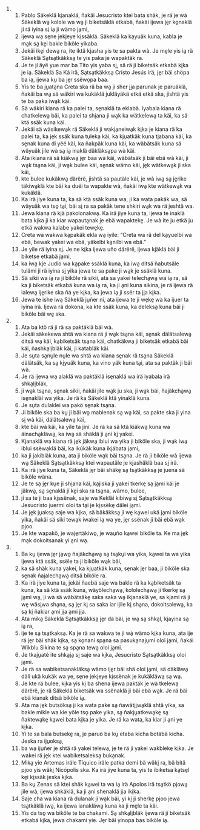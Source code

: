 <ol>
  <li>
    <ol>
      <li>Pablo Säkeklä kjanaklä, ñakäi Jesucristo ktei bata shäk, je rä je wà Säkeklä wa̱ kolole wa wa̱ ji biketsäklä etkabä, ñakäi ijewa je̱r ko̱naklä ji rä iyina si̱ ia̱ ji wämo ja̱mi,</li>
      <li>ijewa wa̱ se̱ne jekjeye ki̱ssäklä. Säkeklä ka ka̱yuäk kuna, kabla je ma̱k sa̱ ke̱i bakle biköle yikaba.</li>
      <li>Jekäi ike̱i dewa̱ ra, ite iktä kjasha yis te sa pakta wà. Je me̱le yis ia̱ rä Säkeklä Sa̱tsa̱tkäkksa̱ te yis paka je wapaktäk ra.</li>
      <li>Je te jí äyë yue mar ba Tito yis yaba si̱, sä rä ji biketsäk etkabä ki̱ka je ia̱. Säkeklä Sa Ká irä, Sa̱tsa̱tkäkksa̱ Cristo Jesús irä, je̱r bäi shöpa ba ia̱, ijewa ku̱ ba je̱r ssëwo̱pa baa.</li>
      <li>Yis te ba ju̱ata̱na Creta ska rä ba wa̱ ji sher ji̱a parunak je paruäklä, ñakäi ba wa̱ sä wäkiri wa kukäklä jukläyäkä etkä etkä ska, jishtä yis te ba paka iwa̱k käi.</li>
      <li>Sä wäkiri kiana rä ka palei ta, se̱naklä ta eklabä. Iyabala kiana rä chatkelewa̱ bäi, ka palei ta shi̱ana ji wa̱k ka wätkelewa̱ ta käi, ka sä ktä ssäk kuna käi.</li>
      <li>Jekäi sä wäsikewa̱k rä Säkeklä ji wakja̱neiwa̱k ki̱ka je kiana rä ka palei ta, ka je̱k ssäk kuna tu̱leka̱ käi, ka kju̱atkäk kuna tjabana käi, ka se̱nak kuna di yëë käi, ka ñakpäk kuna käi, ka wäbätsäk kuna sä wäyuäk jile wà sa̱ ia̱ inaklä däkläksa̱pa wà käi.</li>
      <li>Ata ikiana rä sä kiäkwa̱ je̱r baa wà käi, wäbätsäk ji bäi ebä wà käi, ji wa̱k tsa̱na käi, ji wa̱k bulee käi, se̱nak wämo käi, je̱k wätkewa̱k ji ska käi,</li>
      <li>kte bulee kukäkwa̱ därërë, jishtä sa pautäle käi, je wà iwa̱ sa̱ je̱rike täkiwa̱klä kte bäi ka duëi ta wapakte wà, ñakäi iwa̱ kte wätkewa̱k wa kukäklä.</li>
      <li>Ka irä jiye kuna ta, ka sä ktä ssäk kuna wa, ji ka wata pakäk wa, sä wäyuäk wa tso̱ ta̱i, bäi si̱ ra sa pakäk tene shkiri wa̱k wa rä jeshtä wa.</li>
      <li>Jewa kiana rä kjä pakolonakwa̱. Ka irä jiye kuna ta, ijewa te inaklä bata ki̱ka ji ka kiar wapauta̱nak je ebä wapakteke̱. Je wà ite ju etkä ju etkä wakwa kalabe yakei tewe̱ke̱.</li>
      <li>Creta wa wakwa ka̱pakäk ekla wa̱ iyile: “Creta wa rä del ka̱yuelbi wa ebä, bewak yakei wa ebä, yäkelbi ka̱nilbi wa ebä.”</li>
      <li>Je yile rä iyina si̱. Je ne ki̱ka ijewa uño därërë, ijewa kjäklä bäi ji biketse etkabä ja̱mi,</li>
      <li>ka iwa̱ kje Judío wa ka̱pake ssäklä kuna, ka iwa̱ ditsä ñabutsäle tulämi ji rä iyina si̱ yika jewa te sa pake ji wa̱k je ssäklä kuna.</li>
      <li>Sä sikii wa ia̱ ra ji biköle rä sikii, ata sa yakei telecha̱wa̱ wa ia̱ ra, sä ka ji biketsäk etkabä kuna wa ia̱ ra, ka ji a̱ni kuna sikina, je rä ijewa rä ialewa̱ ije̱rike ska ñá ye ki̱ka, ka jewa ia̱ ji ssër ta ji̱a ki̱ka.</li>
      <li>Jewa te ishe iwa̱ Säkeklä ju̱ñer ni, ata ijewa te ji we̱ke̱ wà ka ijuer ta iyina irä. Ijewa rä dokona, ka kte ssäk kuna, ka deleksa̱ kuna bäi ji biköle bäi we̱ ska.</li>
    </ol>
  </li>
  <li>
    <ol>
      <li>Ata ba ktö rä ji rä sa paktäklä bäi wà.</li>
      <li>Jekäi säkekewa shtä wa kiana rä ji wa̱k tsa̱na käi, se̱nak dälätsalewa̱ ditsä wa̱ käi, ka̱biketsäk tsa̱na käi, chatkäkwa̱ ji biketsäk etkabä bäi käi, ñashka̱li̱bläk käi, ji katabläk käi.</li>
      <li>Je su̱ta sa̱nu̱le nu̱le wa shtä wa kiana se̱nak rä tsa̱na Säkeklä dälätsäk, ka sa̱ ki̱yuäk kuna, ka vino yäk kuna ta̱i, ata sa paktäk ji bäi wà.</li>
      <li>Je rä ijewa wa̱ alaklä wa paktäklä ise̱naklä wa irä iyabala irä shka̱li̱bläk,</li>
      <li>ji wa̱k tsa̱na, se̱nak sikii, ñakäi jile wa̱k ju ska, ji wa̱k bäi, ñajäkcha̱wa̱ ise̱nakläí wa yika. Je rä ka Säkeklä ktä yinaklä kuna.</li>
      <li>Je su̱ta dulaklei wa pakö se̱nak tsa̱na.</li>
      <li>Ji biköle ska ba ku̱ ji bäi wo̱ mablenak sa̱ wa̱ käi, sa pakte ska ji yina si̱ wà käi, dälätsalewa̱ käi,</li>
      <li>kte bäi wà käi, ka yile ta jini. Je rä ka sä ktä kiäkwa̱ kuna wa äinacha̱kläwa̱, ka iwa̱ sä shäklä ji a̱ni ki̱ yakei.</li>
      <li>Kjanaklä wa kiana rä je̱k jäkwa̱ iblui wa yika ji biköle ska, ji wa̱k iwa̱ iblui ssëwa̱klä bäi, ka ikúkäk kuna ikjäbata ja̱mi,</li>
      <li>ka ji jakibläk kuna, ata ji biköle wa̱k bäi tsa̱na. Je rä ji biköle wà ijewa wa̱ Säkeklä Sa̱tsa̱tkäkksa̱ ktei wapautäle je kjashäklä baa si̱ irä.</li>
      <li>Ka irä jiye kuna ta, Säkeklä je̱r bäi shäke̱ sa̱ tsa̱tkäkksa̱ je juena sä biköle wäna.</li>
      <li>Je te sa̱ je̱r ku̱e ji shi̱ana käi, ka̱jiska ji yakei tkerke̱ sa̱ ja̱mi käi je jäkwa̱, sa̱ se̱naklä jí ke̱i ska ra tsa̱na, wämo, bulee,</li>
      <li>jí sa te ji baa ki̱ssënak, saje wa Kekläí kibiwa̱ si̱ Sa̱tsa̱tkäkksa̱ Jesucristo juermi oloi ta ta̱i je ki̱ssëke̱ dälei ja̱mi.</li>
      <li>Je je̱k ju̱aksa̱ saje wa ki̱ka, sä bäkäkksa̱ ji we̱ ka̱wei ukä ja̱mi biköle yika, ñakäi sä siki tewa̱k iwakei ia̱ wa ye, je̱r ssënak ji bäi ebä wa̱k pjoo.</li>
      <li>Je kte wapakö, je waje̱rtäkiwo̱, je wau̱ño ka̱wei biköle ta. Ke ma je̱k ma̱k dokoitsanak yi a̱ni wa̱.</li>
    </ol>
  </li>
  <li>
    <ol>
      <li>Ba ku̱ ijewa je̱r ja̱wo̱ ñajäkcha̱wa̱ sa̱ tsa̱ku̱i wa yika, ka̱wei ta wa yika ijewa ktä ssäk, ssële ta ji biköle wa̱k bäi,</li>
      <li>ka sä shäk kuna yakei, ka kju̱atkäk kuna, se̱nak je̱r baa, ji biköle ska se̱nak ñajalecha̱wa̱ ditsä biköle ra.</li>
      <li>Ka irä jiye kuna ta, jekäi ñaebä saje wa bakle rä ka ka̱biketsäk ta kuna, ka sä ktä ssäk kuna, wäyölecha̱wa̱, kololecha̱wa̱ ji tkerke̱ sa̱ ja̱mi wa̱, ji wà sä wäbätsäke̱ saka saka wa̱ ikjanaklä ye, sa kjami rä ji we̱ wäsi̱wa sha̱na, sa̱ je̱r ki̱ sa saka iar ijile ki̱ sha̱na, dokoitsalewa̱, ka sa̱ ki̱ ñakiar a̱mi ji̱a a̱mi ji̱a.</li>
      <li>Ata mika̱ Säkeklä Sa̱tsa̱tkäkksa̱ je̱r dä bäi, je wa̱ sa̱ shka̱l, kjayina sa̱ ia̱ ra,</li>
      <li>ije te sa̱ tsa̱tkaksa̱. Ka je rä sa wakwa te ji wá̱ wämo ki̱ka kuna, ata ije rä je̱r bäi shäk ki̱ka, sa̱ ko̱nani spa̱na sa pasuka̱naju̱mi oloi ja̱mi, ñakäi Wikblu Sikina te sa̱ spa̱na tewa̱ oloi ja̱mi.</li>
      <li>Je tkaju̱até ite shka̱ja̱ si̱ saje wa ki̱ka, Jesucristo Sa̱tsa̱tkäkksa̱ oloi ja̱mi.</li>
      <li>Je rä sa wabiketsanakläksa̱ wämo ije̱r bäi shä oloi ja̱mi, sä däkläwa̱ däli ukä kukäk wa ye, se̱ne jekjeye ki̱ssënak je kukäkläwa̱ sa̱ wa̱.</li>
      <li>Je kte rä bulee, ki̱ka yis ki̱ ba shena ijewa paktäk je wà tkelewa̱ därërë, je rä Säkeklä biketsäk wa ssënaklä ji bäi ebä wa̱k. Je rä bäi ebä kianak ditsä biköle ia̱.</li>
      <li>Ata ma je̱k butsöksa̱ ji ka wata pake sa̱ ñawätji̱wa̱klä shtä yika, sa bakle mikle wa kie yöle tso̱ pake yika, sa̱ ñakju̱atkewa̱ke̱ sa̱ ñaktewa̱ke̱ ka̱wei bata ki̱ka je yika. Je rä ka wata, ka kiar ji a̱ni ye ki̱ka.</li>
      <li>Yi te sa bala butseke̱ ra, je paruö ba ku̱ etaba kicha botäbä kicha. Jeska ra iju̱oksa̱,</li>
      <li>ba wa̱ iju̱ñer je shtä rä yakei telewa̱, je te rä ji yakei wakbleke̱ ki̱ka. Je wakei rä je̱k ktei wabiketsaleksa̱ buka̱nak.</li>
      <li>Mika̱ yie Artemas iräle Tíquico iräle patka demi bä wäki̱ ra, bä bitä pjoo yis wäki̱ Nicópolis ska. Ka irä jiye kuna ta, yis te ibiketsa ka̱tse̱l ke̱i ki̱ssäk jeska ki̱ka.</li>
      <li>Ba ku̱ Zenas sä ktei shäk ka̱wei ta wa ia̱ irä Apolos irä tsa̱tkö pjowa̱ jile wà, ijewa shkäklä, ka ji a̱ni shenaklä ji̱a iki̱ka.</li>
      <li>Saje cha wa kiana rä dulanak ji wa̱k bäi, yi ki̱ ji sherke̱ pjoo jewa tsa̱tkäklä iwa̱, ka ijewa ianakläwa̱ kuna ka ji me̱le ta käi.</li>
      <li>Yis da tso̱ wa biköle te ba chakami. Sa̱ shka̱li̱bläk ijewa rä ji biketsäk etkabä ki̱ka, jewa chakami yie. Je̱r bäi yinopa bas biköle ia̱.</li>
    </ol>
  </li>
</ol>